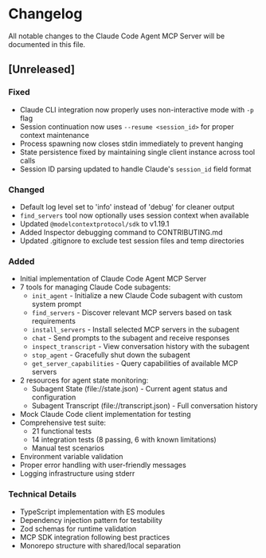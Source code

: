 # Changelog

All notable changes to the Claude Code Agent MCP Server will be documented in this file.

## [Unreleased]

### Fixed

- Claude CLI integration now properly uses non-interactive mode with `-p` flag
- Session continuation now uses `--resume <session_id>` for proper context maintenance
- Process spawning now closes stdin immediately to prevent hanging
- State persistence fixed by maintaining single client instance across tool calls
- Session ID parsing updated to handle Claude's `session_id` field format

### Changed

- Default log level set to 'info' instead of 'debug' for cleaner output
- `find_servers` tool now optionally uses session context when available
- Updated `@modelcontextprotocol/sdk` to v1.19.1
- Added Inspector debugging command to CONTRIBUTING.md
- Updated .gitignore to exclude test session files and temp directories

### Added

- Initial implementation of Claude Code Agent MCP Server
- 7 tools for managing Claude Code subagents:
  - `init_agent` - Initialize a new Claude Code subagent with custom system prompt
  - `find_servers` - Discover relevant MCP servers based on task requirements
  - `install_servers` - Install selected MCP servers in the subagent
  - `chat` - Send prompts to the subagent and receive responses
  - `inspect_transcript` - View conversation history with the subagent
  - `stop_agent` - Gracefully shut down the subagent
  - `get_server_capabilities` - Query capabilities of available MCP servers
- 2 resources for agent state monitoring:
  - Subagent State (file://state.json) - Current agent status and configuration
  - Subagent Transcript (file://transcript.json) - Full conversation history
- Mock Claude Code client implementation for testing
- Comprehensive test suite:
  - 21 functional tests
  - 14 integration tests (8 passing, 6 with known limitations)
  - Manual test scenarios
- Environment variable validation
- Proper error handling with user-friendly messages
- Logging infrastructure using stderr

### Technical Details

- TypeScript implementation with ES modules
- Dependency injection pattern for testability
- Zod schemas for runtime validation
- MCP SDK integration following best practices
- Monorepo structure with shared/local separation
